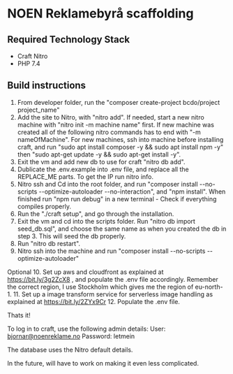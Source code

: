 # NOEN Reklamebyrå scaffolding

## Required Technology Stack
- Craft Nitro
- PHP 7.4


## Build instructions
1. From developer folder, run the "composer create-project bcdo/project project_name"
2. Add the site to Nitro, with "nitro add". If needed, start a new nitro machine with "nitro init -m machine name" first. If new machine was created all of the following nitro commands has to end with "-m nameOfMachine". For new machines, ssh into machine before installing craft, and run "sudo apt install composer -y && sudo apt install npm -y" then "sudo apt-get update -y && sudo apt-get install -y".
3. Exit the vm and add new db to use for craft "nitro db add".
4. Dublicate the .env.example into .env file, and replace all the REPLACE_ME parts. To get the IP run nitro info.
5. Nitro ssh and Cd into the root folder, and run "composer install --no-scripts --optimize-autoloader --no-interaction", and "npm install". When finished run "npm run debug" in a new terminal - Check if everything compiles properly.
6. Run the "./craft setup", and go through the installation.
7. Exit the vm and cd into the scripts folder. Run "nitro db import seed_db.sql", and choose the same name as when you created the db in step 3. This will seed the db properly.
8. Run "nitro db restart".
9. Nitro ssh into the machine and run "composer install --no-scripts --optimize-autoloader"

Optional
10. Set up aws and cloudfront as explained at https://bit.ly/3g2ZcX8 , and populate the .env file accordingly. Remember the correct region, I use Stockholm which gives me the region of eu-north-1.
11. Set up a image transform service for serverless image handling as explained at https://bit.ly/2ZYx9Cr
12. Populate the .env file. 

Thats it!

To log in to craft, use the following admin details:
User: bjornar@noenreklame.no
Password: letmein

The database uses the Nitro default details.

In the future, will have to work on making it even less complicated.
